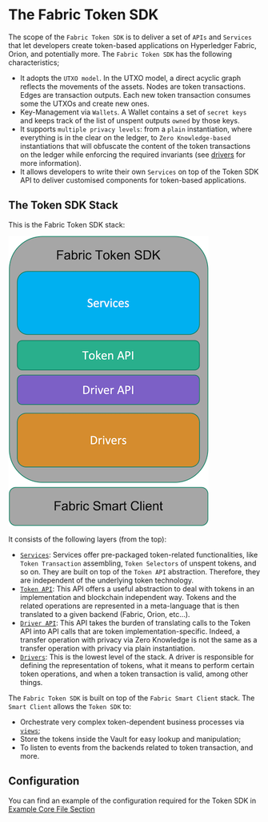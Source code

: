 # The Fabric Token SDK

The scope of the `Fabric Token SDK` is to deliver a set of `APIs` and `Services` that let developers create token-based 
applications on Hyperledger Fabric, Orion, and potentially more.
The `Fabric Token SDK` has the following characteristics;
- It adopts the `UTXO model`. In the UTXO model, a direct acyclic graph reflects the movements of the assets. 
  Nodes are token transactions. Edges are transaction outputs. Each new token transaction consumes some the 
  UTXOs and create new ones.
- Key-Management via `Wallets`. A Wallet contains a set of `secret keys` and keeps track of the list of unspent outputs `owned` by those keys.
- It supports `multiple privacy levels`: from a `plain` instantiation, where everything is in the clear on the ledger, 
  to `Zero Knowledge-based` instantiations that will obfuscate the content of the token transactions on the ledger while enforcing the required invariants
  (see [drivers](./drivers.md) for more information).
- It allows developers to write their own `Services` on top of the Token SDK API to deliver customised components 
  for token-based applications.

## The Token SDK Stack

This is the Fabric Token SDK stack: 

![stack](imgs/stack.png)

It consists of the following layers (from the top):
- [`Services`](./services.md): Services offer pre-packaged token-related functionalities,
  like `Token Transaction` assembling, `Token Selectors` of unspent tokens, and so on.
  They are built on top of the `Token API` abstraction. Therefore, they are independent of the underlying token technology.
- [`Token API`](./token-api.md): This API offers a useful abstraction to deal with tokens in an implementation and blockchain independent way.
  Tokens and the related operations are represented in a meta-language that is then translated to a given backend (Fabric, Orion, etc...).  
- [`Driver API`](./driver-api.md): This API takes the burden of translating calls to the Token API into API calls that are token implementation-specific.
  Indeed, a transfer operation with privacy via Zero Knowledge is not the same as a transfer operation with privacy via plain instantiation.
- [`Drivers`](./drivers.md): This is the lowest level of the stack. A driver is responsible for 
  defining the representation of tokens, what it means to perform certain token operations,
  and when a token transaction is valid, among other things.
  
The `Fabric Token SDK` is built on top of the `Fabric Smart Client` stack. 
The `Smart Client` allows the `Token SDK` to: 
- Orchestrate very complex token-dependent business processes via [`views`](https://github.com/hyperledger-labs/fabric-smart-client/blob/main/docs/view/api.md);
- Store the tokens inside the Vault for easy lookup and manipulation;
- To listen to events from the backends related to token transaction, and more.

## Configuration

You can find an example of the configuration required for the Token SDK in [Example Core File Section](./core-token.md)
